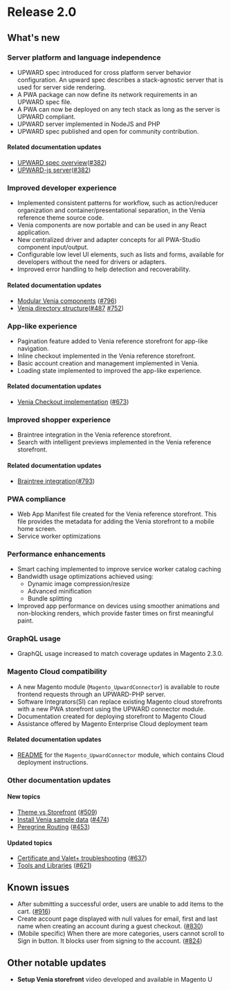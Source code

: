 # Release 2.0


## What's new

### Server platform and language independence

-   UPWARD spec introduced for cross platform server behavior configuration.
    An upward spec describes a stack-agnostic server that is used for server side rendering.
-   A PWA package can now define its network requirements in an UPWARD spec file.
-   A PWA can now be deployed on any tech stack as long as the server is UPWARD compliant.
-   UPWARD server implemented in NodeJS and PHP
-   UPWARD spec published and open for community contribution.

#### Related documentation updates

-   [UPWARD spec overview][]([#382][])
-   [UPWARD-js server][]([#382][])

### Improved developer experience

-   Implemented consistent patterns for workflow, such as action/reducer organization and container/presentational separation, in the Venia reference theme source code.
-   Venia components are now portable and can be used in any React application.
-   New centralized driver and adapter concepts for all PWA-Studio component input/output.
-   Configurable low level UI elements, such as lists and forms, available for developers without the need for drivers or adapters.
-   Improved error handling to help detection and recoverability.

#### Related documentation updates

-   [Modular Venia components][] ([#796][])
-   [Venia directory structure][]([#487][] [#752][])

### App-like experience

-   Pagination feature added to Venia reference storefront for app-like navigation.
-   Inline checkout implemented in the Venia reference storefront.
-   Basic account creation and management implemented in Venia.
-   Loading state implemented to improved the app-like experience.

#### Related documentation updates

-   [Venia Checkout implementation][] ([#673][])

### Improved shopper experience

-   Braintree integration in the Venia reference storefront.
-   Search with intelligent previews implemented in the Venia reference storefront.

#### Related documentation updates

-   [Braintree integration][]([#793][])

### PWA compliance

-   Web App Manifest file created for the Venia reference storefront.
    This file provides the metadata for adding the Venia storefront to a mobile home screen.
-   Service worker optimizations

### Performance enhancements

-   Smart caching implemented to improve service worker catalog caching
-   Bandwidth usage optimizations achieved using:
    -   Dynamic image compression/resize
    -   Advanced minification
    -   Bundle splitting
-   Improved app performance on devices using smoother animations and non-blocking renders, which provide faster times on first meaningful paint.

### GraphQL usage

-   GraphQL usage increased to match coverage updates in Magento 2.3.0.

### Magento Cloud compatibility

-   A new Magento module (`Magento_UpwardConnector`) is available to route frontend requests through an UPWARD-PHP server.
-   Software Integrators(SI) can replace existing Magento cloud storefronts with a new PWA storefront using the UPWARD connector module.
-   Documentation created for deploying storefront to Magento Cloud
-   Assistance offered by Magento Enterprise Cloud deployment team

#### Related documentation updates

-   [README][] for the `Magento_UpwardConnector` module, which contains Cloud deployment instructions.

### Other documentation updates

#### New topics

-   [Theme vs Storefront][] ([#509][])
-   [Install Venia sample data][] ([#474][])
-   [Peregrine Routing][] ([#453][])

#### Updated topics

-   [Certificate and Valet+ troubleshooting][] ([#637][])
-   [Tools and Libraries][] ([#621][])

## Known issues

-   After submitting a successful order, users are unable to add items to the cart. ([#916][])
-   Create account page displayed with null values for email, first and last name when creating an account during a guest checkout. ([#830][])
-   (Mobile specific) When there are more categories, users cannot scroll to Sign in button. It blocks user from signing to the account. ([#824][])

## Other notable updates

-   **Setup Venia storefront** video developed and available in Magento U

[braintree integration]: https://magento-research.github.io/pwa-studio/venia-pwa-concept/features/braintree/
[#793]: https://github.com/magento-research/pwa-studio/pull/793
[readme]: https://github.com/magento-research/magento2-upward-connector
[upward-js server]: https://magento-research.github.io/pwa-studio/technologies/upward/reference-implementation/
[upward spec overview]: https://magento-research.github.io/pwa-studio/technologies/upward/
[#382]: https://github.com/magento-research/pwa-studio/pull/382
[peregrine routing]: https://magento-research.github.io/pwa-studio/peregrine/routing/
[#453]: https://github.com/magento-research/pwa-studio/pull/453
[install venia sample data]: https://magento-research.github.io/pwa-studio/venia-pwa-concept/install-sample-data/
[#474]: https://github.com/magento-research/pwa-studio/pull/474
[theme vs storefront]: https://magento-research.github.io/pwa-studio/technologies/theme-vs-storefront/
[#509]: https://github.com/magento-research/pwa-studio/pull/509
[venia checkout implementation]: https://magento-research.github.io/pwa-studio/venia-pwa-concept/features/checkout/
[#673]: https://github.com/magento-research/pwa-studio/pull/673
[modular venia components]: https://magento-research.github.io/pwa-studio/venia-pwa-concept/features/modular-components/
[#796]: https://github.com/magento-research/pwa-studio/issues/796
[venia directory structure]: https://magento-research.github.io/pwa-studio/venia-pwa-concept/project-structure/
[#752]: https://github.com/magento-research/pwa-studio/pull/752
[#487]: https://github.com/magento-research/pwa-studio/pull/487
[tools and libraries]: https://magento-research.github.io/pwa-studio/technologies/tools-libraries/
[#621]: https://github.com/magento-research/pwa-studio/pull/621
[certificate and valet+ troubleshooting]: https://magento-research.github.io/pwa-studio/pwa-buildpack/troubleshooting/
[#637]: https://github.com/magento-research/pwa-studio/pull/637
[#916]: https://github.com/magento-research/pwa-studio/issues/916
[#830]: https://github.com/magento-research/pwa-studio/issues/83o
[#824]: https://github.com/magento-research/pwa-studio/issues/824

